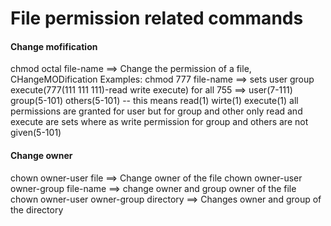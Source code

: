 # File permission related commands

#### Change mofification
chmod octal file-name		==> Change the permission of a file, CHangeMODification 
Examples: chmod 777 file-name 	==> sets user group execute(777(111 111 111)-read write execute) for all
		755 		==> user(7-111) group(5-101) others(5-101) -- this means read(1) wirte(1) execute(1) all permissions are granted for user but for group and other only read and execute are sets where as write permission for group and others are not given(5-101)

#### Change owner
chown owner-user file		==> Change owner of the file
chown owner-user owner-group file-name ==> change owner and group owner of the file
chown owner-user owner-group directory ==> Changes owner and group of the directory


